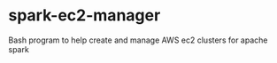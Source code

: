 spark-ec2-manager
=================

Bash program to help create and manage AWS ec2 clusters for apache spark
